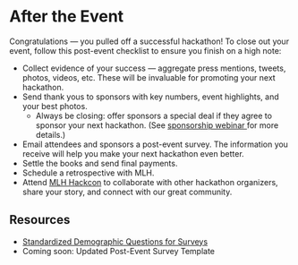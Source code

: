 # After the Event

Congratulations — you pulled off a successful hackathon! To close out your event, follow this post-event checklist to ensure you finish on a high note:

* Collect evidence of your success — aggregate press mentions, tweets, photos, videos, etc. These will be invaluable for promoting your next hackathon.
* Send thank yous to sponsors with key numbers, event highlights, and your best photos.
  * Always be closing: offer sponsors a special deal if they agree to sponsor your next hackathon. (See [sponsorship webinar ](https://www.youtube.com/watch?v=QI9NVe2wA5w)for more details.)
* Email attendees and sponsors a post-event survey. The information you receive will help you make your next hackathon even better.
* Settle the books and send final payments.
* Schedule a retrospective with MLH.
* Attend [MLH Hackcon](https://hackcon.mlh.io/) to collaborate with other hackathon organizers, share your story, and connect with our great community.

## Resources

* [Standardized Demographic Questions for Surveys](https://docs.google.com/document/d/12h1yAa7D7EQEBvZOjbhN6e1OYBGjIbCRiyoMWXYMwOA/edit)
* Coming soon: Updated Post-Event Survey Template
